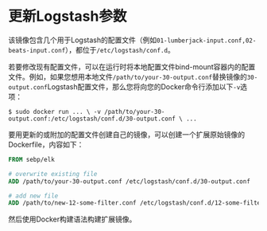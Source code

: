 # 更新Logstash参数

该镜像包含几个用于Logstash的配置文件（例如`01-lumberjack-input.conf,02-beats-input.conf`），都位于`/etc/logstash/conf.d`。

若要修改现有配置文件，可以在运行时将本地配置文件bind-mount容器内的配置文件。例如，如果您想用本地文件`/path/to/your-30-output.conf`替换镜像的`30-output.conf`Logstash配置文件，那么您将向您的Docker命令行添加以下`-v`选项：

`$ sudo docker run ... \
    -v /path/to/your-30-output.conf:/etc/logstash/conf.d/30-output.conf \
    ...`

要用更新的或附加的配置文件创建自己的镜像，可以创建一个扩展原始镜像的Dockerfile，内容如下：

```dockerfile
FROM sebp/elk

# overwrite existing file
ADD /path/to/your-30-output.conf /etc/logstash/conf.d/30-output.conf

# add new file
ADD /path/to/new-12-some-filter.conf /etc/logstash/conf.d/12-some-filter.conf
```

然后使用Docker构建语法构建扩展镜像。